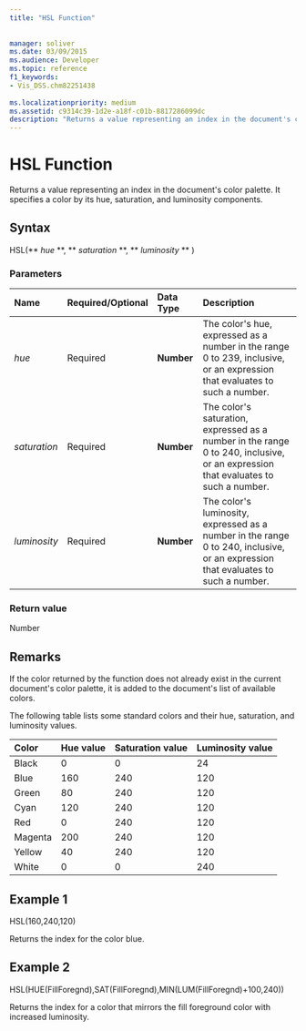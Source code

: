 ```yaml
---
title: "HSL Function"
 
 
manager: soliver
ms.date: 03/09/2015
ms.audience: Developer
ms.topic: reference
f1_keywords:
- Vis_DSS.chm82251438
 
ms.localizationpriority: medium
ms.assetid: c9314c39-1d2e-a18f-c01b-8817286099dc
description: "Returns a value representing an index in the document's color palette. It specifies a color by its hue, saturation, and luminosity components."
---
```


# HSL Function

Returns a value representing an index in the document's color palette. It specifies a color by its hue, saturation, and luminosity components.
  
## Syntax

HSL(** *hue* **, ** *saturation* **, ** *luminosity* ** ) 
  
### Parameters

|**Name**|**Required/Optional**|**Data Type**|**Description**|
|:-----|:-----|:-----|:-----|
| _hue_ <br/> |Required  <br/> |**Number** <br/> |The color's hue, expressed as a number in the range 0 to 239, inclusive, or an expression that evaluates to such a number. |
| _saturation_ <br/> |Required  <br/> |**Number** <br/> |The color's saturation, expressed as a number in the range 0 to 240, inclusive, or an expression that evaluates to such a number. |
| _luminosity_ <br/> |Required  <br/> |**Number** <br/> | The color's luminosity, expressed as a number in the range 0 to 240, inclusive, or an expression that evaluates to such a number. |
   
### Return value

Number
  
## Remarks

If the color returned by the function does not already exist in the current document's color palette, it is added to the document's list of available colors. 
  
The following table lists some standard colors and their hue, saturation, and luminosity values. 
  
|**Color**|**Hue value**|**Saturation value**|**Luminosity value**|
|:-----|:-----|:-----|:-----|
|Black  <br/> |0  <br/> |0  <br/> |24  <br/> |
|Blue  <br/> |160  <br/> |240  <br/> |120  <br/> |
|Green  <br/> |80  <br/> |240  <br/> |120  <br/> |
|Cyan  <br/> |120  <br/> |240  <br/> |120  <br/> |
|Red  <br/> |0  <br/> |240  <br/> |120  <br/> |
|Magenta  <br/> |200  <br/> |240  <br/> |120  <br/> |
|Yellow  <br/> |40  <br/> |240  <br/> |120  <br/> |
|White  <br/> |0  <br/> |0  <br/> |240  <br/> |
   
## Example 1

HSL(160,240,120)
  
Returns the index for the color blue.
  
## Example 2

HSL(HUE(FillForegnd),SAT(FillForegnd),MIN(LUM(FillForegnd)+100,240))
  
Returns the index for a color that mirrors the fill foreground color with increased luminosity.
  


